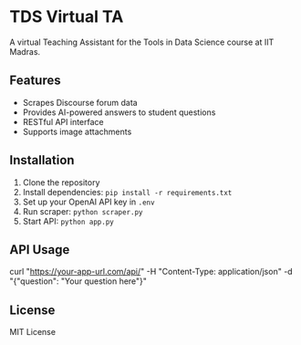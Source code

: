 # TDS Virtual TA

A virtual Teaching Assistant for the Tools in Data Science course at IIT Madras.

## Features
- Scrapes Discourse forum data
- Provides AI-powered answers to student questions
- RESTful API interface
- Supports image attachments

## Installation
1. Clone the repository
2. Install dependencies: `pip install -r requirements.txt`
3. Set up your OpenAI API key in `.env`
4. Run scraper: `python scraper.py`
5. Start API: `python app.py`

## API Usage
curl "https://your-app-url.com/api/"
-H "Content-Type: application/json"
-d "{"question": "Your question here"}"

## License
MIT License